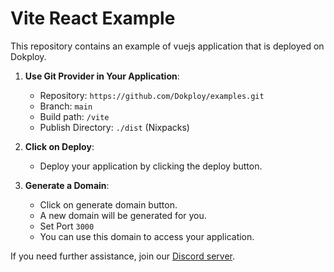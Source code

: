 # Vite React Example

This repository contains an example of vuejs application that is deployed on Dokploy.


1. **Use Git Provider in Your Application**:
   - Repository: `https://github.com/Dokploy/examples.git`
   - Branch: `main`
   - Build path: `/vite`
   - Publish Directory: `./dist` (Nixpacks)

2. **Click on Deploy**:
   - Deploy your application by clicking the deploy button.

3. **Generate a Domain**:
    - Click on generate domain button.
    - A new domain will be generated for you.
    - Set Port `3000`
    - You can use this domain to access your application.

    
If you need further assistance, join our [Discord server](https://discord.com/invite/2tBnJ3jDJc).

